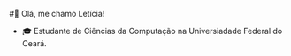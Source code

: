 #👋 Olá, me chamo Letícia!

- :mortar_board: Estudante de Ciências da Computação na Universiadade Federal do Ceará.

